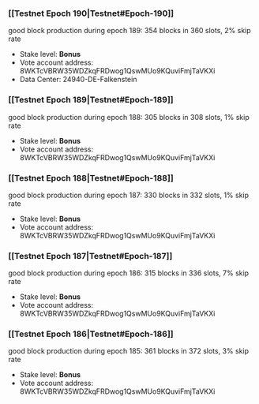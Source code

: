 ### [[Testnet Epoch 190|Testnet#Epoch-190]]
good block production during epoch 189: 354 blocks in 360 slots, 2% skip rate
* Stake level: **Bonus**
* Vote account address: 8WKTcVBRW35WDZkqFRDwog1QswMUo9KQuviFmjTaVKXi
* Data Center: 24940-DE-Falkenstein
### [[Testnet Epoch 189|Testnet#Epoch-189]]
good block production during epoch 188: 305 blocks in 308 slots, 1% skip rate
* Stake level: **Bonus**
* Vote account address: 8WKTcVBRW35WDZkqFRDwog1QswMUo9KQuviFmjTaVKXi
### [[Testnet Epoch 188|Testnet#Epoch-188]]
good block production during epoch 187: 330 blocks in 332 slots, 1% skip rate
* Stake level: **Bonus**
* Vote account address: 8WKTcVBRW35WDZkqFRDwog1QswMUo9KQuviFmjTaVKXi
### [[Testnet Epoch 187|Testnet#Epoch-187]]
good block production during epoch 186: 315 blocks in 336 slots, 7% skip rate
* Stake level: **Bonus**
* Vote account address: 8WKTcVBRW35WDZkqFRDwog1QswMUo9KQuviFmjTaVKXi
### [[Testnet Epoch 186|Testnet#Epoch-186]]
good block production during epoch 185: 361 blocks in 372 slots, 3% skip rate
* Stake level: **Bonus**
* Vote account address: 8WKTcVBRW35WDZkqFRDwog1QswMUo9KQuviFmjTaVKXi